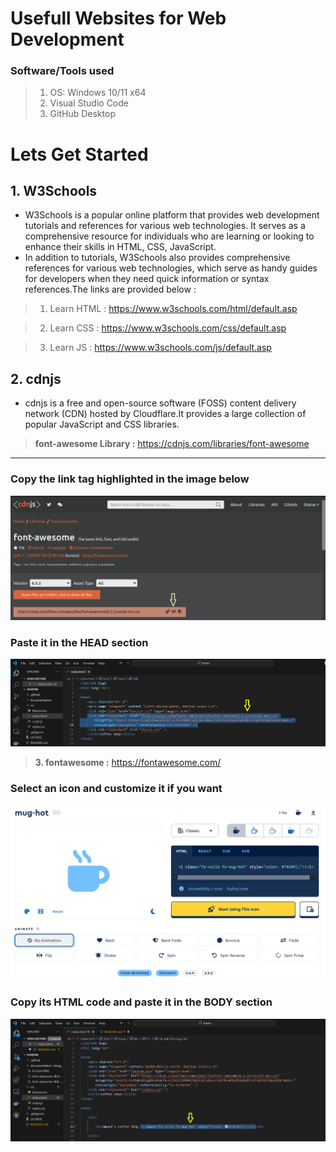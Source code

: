 # Usefull Websites for Web Development  

### Software/Tools used

> 1. OS: Windows 10/11 x64
> 2. Visual Studio Code
> 3. GitHub Desktop

# Lets Get Started

## 1. W3Schools  

- W3Schools is a popular online platform that provides web development tutorials and references for various web technologies. It serves as a comprehensive resource for individuals who are learning or looking to enhance their skills in HTML, CSS, JavaScript.
- In addition to tutorials, W3Schools also provides comprehensive references for various web technologies, which serve as handy guides for developers when they need quick information or syntax references.The links are provided below :

> 1. Learn HTML :
<https://www.w3schools.com/html/default.asp>

> 2. Learn CSS :
<https://www.w3schools.com/css/default.asp>

> 3. Learn JS :
<https://www.w3schools.com/js/default.asp>

## 2. cdnjs

- cdnjs is a free and open-source software (FOSS) content delivery network (CDN) hosted by Cloudflare.It provides a large collection of popular  JavaScript and CSS libraries.

> **font-awesome Library :**
<https://cdnjs.com/libraries/font-awesome>  

---

### Copy the link tag highlighted in the image below

![Font Awesome Libraries](documentation/images/font-awesome-lib.PNG)

### Paste it in the HEAD section  

![Font Awesome Libraries](documentation/images/font-awesome-link-tag.PNG)

> **3. fontawesome :** <https://fontawesome.com/>

### Select an icon and customize it if you want  

![Font Awesome Libraries](documentation/images/fa-icon.PNG)  

### Copy its HTML code and paste it in the BODY section  

![Font Awesome Libraries](documentation/images/fa-icon-code.PNG)
